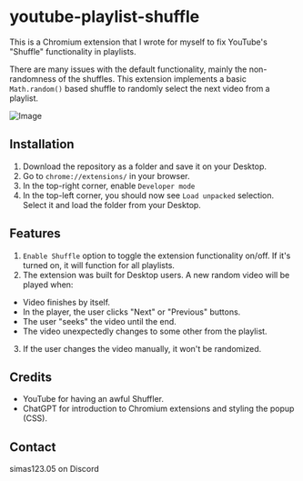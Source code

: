 # youtube-playlist-shuffle

This is a Chromium extension that I wrote for myself to fix YouTube's "Shuffle" functionality in playlists.

There are many issues with the default functionality, mainly the non-randomness of the shuffles. This extension implements a basic `Math.random()` based shuffle to randomly select the next video from a playlist.

![Image](https://i.imgur.com/1qQKT8h.png)

## Installation

1. Download the repository as a folder and save it on your Desktop.
2. Go to `chrome://extensions/` in your browser.
3. In the top-right corner, enable `Developer mode`
4. In the top-left corner, you should now see `Load unpacked` selection. Select it and load the folder from your Desktop.

## Features

1. `Enable Shuffle` option to toggle the extension functionality on/off. If it's turned on, it will function for all playlists.
2. The extension was built for Desktop users. A new random video will be played when: 
- Video finishes by itself.
- In the player, the user clicks "Next" or "Previous" buttons.
- The user "seeks" the video until the end.
- The video unexpectedly changes to some other from the playlist.
3. If the user changes the video manually, it won't be randomized.

## Credits

- YouTube for having an awful Shuffler.
- ChatGPT for introduction to Chromium extensions and styling the popup (CSS).

## Contact

simas123.05 on Discord
